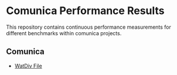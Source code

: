 # Comunica Performance Results

This repository contains continuous performance measurements for different benchmarks within comunica projects.

## Comunica

* [WatDiv File](https://comunica.github.io/comunica-performance-results/comunica/master/benchmark-watdiv-file/)
